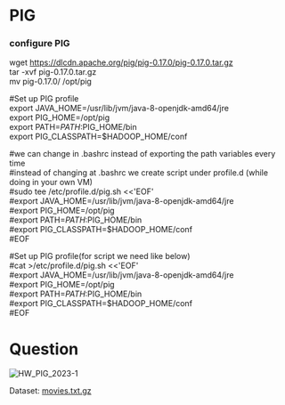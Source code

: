 # PIG

### configure PIG  
wget https://dlcdn.apache.org/pig/pig-0.17.0/pig-0.17.0.tar.gz  
tar -xvf pig-0.17.0.tar.gz  
mv pig-0.17.0/ /opt/pig  

#Set up PIG profile  
export JAVA_HOME=/usr/lib/jvm/java-8-openjdk-amd64/jre  
export PIG_HOME=/opt/pig  
export PATH=$PATH:$PIG_HOME/bin  
export PIG_CLASSPATH=$HADOOP_HOME/conf  
 
#we can change in .bashrc instead of exporting the path variables every time  
#instead of changing at .bashrc we create script under profile.d (while doing in your own VM)  
#sudo tee /etc/profile.d/pig.sh <<'EOF'  
#export JAVA_HOME=/usr/lib/jvm/java-8-openjdk-amd64/jre  
#export PIG_HOME=/opt/pig  
#export PATH=$PATH:$PIG_HOME/bin  
#export PIG_CLASSPATH=$HADOOP_HOME/conf  
#EOF  

#Set up PIG profile(for script we  need like below)  
#cat >/etc/profile.d/pig.sh <<'EOF'  
#export JAVA_HOME=/usr/lib/jvm/java-8-openjdk-amd64/jre  
#export PIG_HOME=/opt/pig  
#export PATH=$PATH:$PIG_HOME/bin  
#export PIG_CLASSPATH=$HADOOP_HOME/conf  
#EOF  





# Question
![HW_PIG_2023-_1_](https://github.com/aneeshpavan/PIG/assets/43541169/220b069c-a523-4439-91ff-b380ebba80bf)

Dataset: [movies.txt.gz](https://snap.stanford.edu/data/movies.txt.gz)
